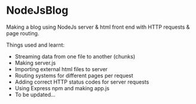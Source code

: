 # NodeJsBlog
Making a blog using NodeJs server & html front end with HTTP requests & page routing.

Things used and learnt:
 - Streaming data from one file to another (chunks)
 - Making server.js
 - Importing external html files to server
 - Routing systems for different pages per request
 - Adding correct HTTP status codes for server requests
 - Using Express npm and making app.js
 - To be updated...
